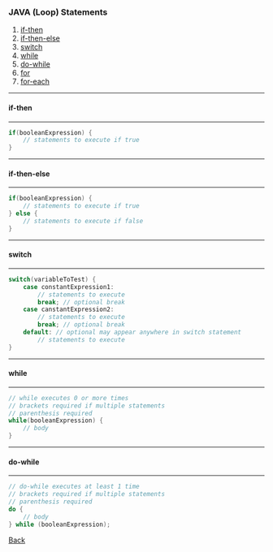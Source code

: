 ### JAVA (Loop) Statements
1. [if-then](#if-then)
2. [if-then-else](#if-then-else)
3. [switch](#switch)
4. [while](#while)
5. [do-while](#do-while)
6. [for](for/README.md)
7. [for-each](for-each/README.md)

<hr/>

#### <a name="if-then"></a>if-then

<hr/>

```java
if(booleanExpression) {
    // statements to execute if true
}
```
<hr/>

#### <a name="if-then-else"></a>if-then-else

<hr/>

```java
if(booleanExpression) {
    // statements to execute if true
} else {
    // statements to execute if false
}
```
<hr/>

#### <a name="switch"></a>switch

<hr/>

```java
switch(variableToTest) {
    case constantExpression1:
        // statements to execute
        break; // optional break
    case canstantExpression2:
        // statements to execute
        break; // optional break
    default: // optional may appear anywhere in switch statement
        // statements to execute
}
```

<hr/>

#### <a name="while"></a>while

<hr/>

```java
// while executes 0 or more times
// brackets required if multiple statements
// parenthesis required
while(booleanExpression) {
    // body
}
```

<hr/>

#### <a name="#while"></a>do-while

<hr/>

```java
// do-while executes at least 1 time
// brackets required if multiple statements
// parenthesis required
do {
    // body
} while (booleanExpression);
```

[Back](../)

